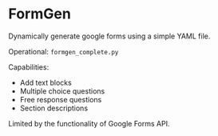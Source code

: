 # FormGen

Dynamically generate google forms using a simple YAML file. 

Operational: `formgen_complete.py`

Capabilities:
- Add text blocks
- Multiple choice questions
- Free response questions
- Section descriptions

Limited by the functionality of Google Forms API.